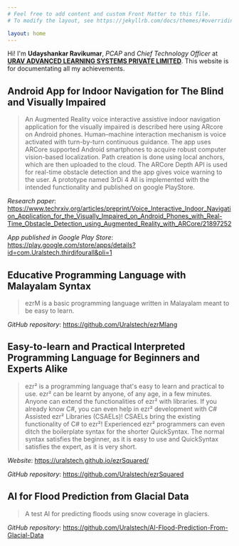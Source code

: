 ```yaml
---
# Feel free to add content and custom Front Matter to this file.
# To modify the layout, see https://jekyllrb.com/docs/themes/#overriding-theme-defaults

layout: home
---
```

Hi! I'm **Udayshankar Ravikumar**, *PCAP* and *Chief Technology Officer* at [**URAV ADVANCED LEARNING SYSTEMS PRIVATE LIMITED**](https://uralstech.in/). This website is for documentating all my achievements.

## **Android App for Indoor Navigation for The Blind and Visually Impaired**
> An Augmented Reality voice interactive assistive indoor navigation application for the visually impaired is described here using ARcore on Android phones. Human–machine interaction mechanism is voice activated with turn-by-turn continuous guidance. The app uses ARCore supported Android smartphones to acquire robust computer vision-based localization. Path creation is done using local anchors, which are then uploaded to the cloud. The ARCore Depth API is used for real-time obstacle detection and the app gives voice warning to the user. A prototype named 3rDi 4 All is implemented with the intended functionality and published on google PlayStore.

*Research paper*:
https://www.techrxiv.org/articles/preprint/Voice_Interactive_Indoor_Navigation_Application_for_the_Visually_Impaired_on_Android_Phones_with_Real-Time_Obstacle_Detection_using_Augmented_Reality_with_ARCore/21897252

*App published in Google Play Store*:
https://play.google.com/store/apps/details?id=com.Uralstech.thirdifourall&pli=1

## **Educative Programming Language with Malayalam Syntax**
> ezrM is a basic programming language written in Malayalam meant to be easy to learn.

*GitHub repository*: https://github.com/Uralstech/ezrMlang

## **Easy-to-learn and Practical Interpreted Programming Language for Beginners and Experts Alike**
> ezr² is a programming language that's easy to learn and practical to use. ezr² can be learnt by anyone, of any age, in a few minutes. Anyone can extend the functionalities of ezr² with libraries. If you already know C#, you can even help in ezr² development with C# Assisted ezr² Libraries (CSAELs)! CSAELs bring the existing functionality of C# to ezr²! Experienced ezr² programmers can even ditch the boilerplate syntax for the shorter QuickSyntax. The normal syntax satisfies the beginner, as it is easy to use and QuickSyntax satisfies the expert, as it is very short.

*Website*: https://uralstech.github.io/ezrSquared/

*GitHub repository*: https://github.com/Uralstech/ezrSquared

## **AI for Flood Prediction from Glacial Data**
> A test AI for predicting floods using snow coverage in glaciers.

*GitHub repository*: https://github.com/Uralstech/AI-Flood-Prediction-From-Glacial-Data